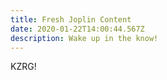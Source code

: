 ```yaml
---
title: Fresh Joplin Content
date: 2020-01-22T14:00:44.567Z
description: Wake up in the know!
---
```

KZRG!
